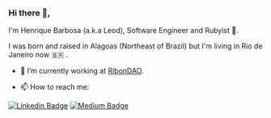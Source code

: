### Hi there 👋, 

I'm Henrique Barbosa (a.k.a Leod), Software Engineer and Rubyist 💎.

I was born and raised in Alagoas (Northeast of Brazil) but I'm living in Rio de Janeiro now :brazil: .

- :office: I’m currently working at [RibonDAO](https://github.com/RibonDAO). 

- 📫 How to reach me: 

[![Linkedin Badge](https://img.shields.io/badge/LinkedIn-Henrique%20Barbosa-blue)](https://www.linkedin.com/in/leodhb/)
[![Medium Badge](https://img.shields.io/badge/Medium-Henrique%20Barbosa-white)](https://medium.com/@leodhb)
